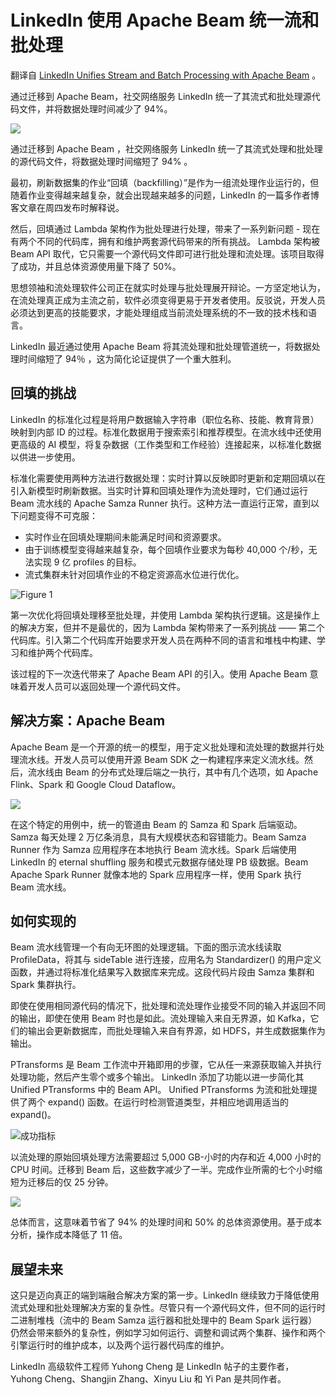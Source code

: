 # LinkedIn 使用 Apache Beam 统一流和批处理

翻译自 [LinkedIn Unifies Stream and Batch Processing with Apache Beam](https://thenewstack.io/linkedin-unifies-stream-and-batch-processing-with-apache-beam/) 。

通过迁移到 Apache Beam，社交网络服务 LinkedIn 统一了其流式和批处理源代码文件，并将数据处理时间减少了 94%。

![](https://cdn.thenewstack.io/media/2023/03/63ce913b-shutterstock_2038294955-1024x585.jpg)

通过迁移到 Apache Beam ，社交网络服务 LinkedIn 统一了其流式处理和批处理的源代码文件，将数据处理时间缩短了 94% 。

最初，刷新数据集的作业“回填（backfilling）”是作为一组流处理作业运行的，但随着作业变得越来越复杂，就会出现越来越多的问题，LinkedIn 的一篇多作者博客文章在周四发布时解释说。

然后，回填通过 Lambda 架构作为批处理进行处理，带来了一系列新问题 - 现在有两个不同的代码库，拥有和维护两套源代码带来的所有挑战。 Lambda 架构被 Beam API 取代，它只需要一个源代码文件即可进行批处理和流处理。该项目取得了成功，并且总体资源使用量下降了 50%。

思想领袖和流处理软件公司正在就实时处理与批处理展开辩论。一方坚定地认为，在流处理真正成为主流之前，软件必须变得更易于开发者使用。反驳说，开发人员必须达到更高的技能要求，才能处理组成当前流处理系统的不一致的技术栈和语言。

LinkedIn 最近通过使用 Apache Beam 将其流处理和批处理管道统一，将数据处理时间缩短了 94％ ，这为简化论证提供了一个重大胜利。

## 回填的挑战

LinkedIn 的标准化过程是将用户数据输入字符串（职位名称、技能、教育背景）映射到内部 ID 的过程。标准化数据用于搜索索引和推荐模型。在流水线中还使用更高级的 AI 模型，将复杂数据（工作类型和工作经验）连接起来，以标准化数据以供进一步使用。

标准化需要使用两种方法进行数据处理：实时计算以反映即时更新和定期回填以在引入新模型时刷新数据。当实时计算和回填处理作为流处理时，它们通过运行 Beam 流水线的 Apache Samza Runner 执行。这种方法一直运行正常，直到以下问题变得不可克服：


* 实时作业在回填处理期间未能满足时间和资源要求。
* 由于训练模型变得越来越复杂，每个回填作业要求为每秒 40,000 个/秒，无法实现 9 亿 profiles 的目标。
* 流式集群未针对回填作业的不稳定资源高水位进行优化。

![Figure 1](https://cdn.thenewstack.io/media/2023/03/a3442543-linkedin_original_streaming_architecture-300x270.jpg)

第一次优化将回填处理移至批处理，并使用 Lambda 架构执行逻辑。这是操作上的解决方案，但并不是最优的，因为 Lambda 架构带来了一系列挑战 —— 第二个代码库。引入第二个代码库开始要求开发人员在两种不同的语言和堆栈中构建、学习和维护两个代码库。

该过程的下一次迭代带来了 Apache Beam API 的引入。使用 Apache Beam 意味着开发人员可以返回处理一个源代码文件。

## 解决方案：Apache Beam

Apache Beam 是一个开源的统一的模型，用于定义批处理和流处理的数据并行处理流水线。开发人员可以使用开源 Beam SDK 之一构建程序来定义流水线。然后，流水线由 Beam 的分布式处理后端之一执行，其中有几个选项，如 Apache Flink、Spark 和 Google Cloud Dataflow。

![](https://cdn.thenewstack.io/media/2023/03/ab1e5b44-linkedin_beam_architecture.jpg)

在这个特定的用例中，统一的管道由 Beam 的 Samza 和 Spark 后端驱动。Samza 每天处理 2 万亿条消息，具有大规模状态和容错能力。Beam Samza Runner 作为 Samza 应用程序在本地执行 Beam 流水线。Spark 后端使用 LinkedIn 的 eternal shuffling 服务和模式元数据存储处理 PB 级数据。Beam Apache Spark Runner 就像本地的 Spark 应用程序一样，使用 Spark 执行 Beam 流水线。

## 如何实现的

Beam 流水线管理一个有向无环图的处理逻辑。下面的图示流水线读取 ProfileData，将其与 sideTable 进行连接，应用名为 Standardizer() 的用户定义函数，并通过将标准化结果写入数据库来完成。这段代码片段由 Samza 集群和 Spark 集群执行。

即使在使用相同源代码的情况下，批处理和流处理作业接受不同的输入并返回不同的输出，即使在使用 Beam 时也是如此。流处理输入来自无界源，如 Kafka，它们的输出会更新数据库，而批处理输入来自有界源，如 HDFS，并生成数据集作为输出。

PTransforms 是 Beam 工作流中开箱即用的步骤，它从任一来源获取输入并执行处理功能，然后产生零个或多个输出。 LinkedIn 添加了功能以进一步简化其 Unified PTransforms 中的 Beam API。 Unified PTransforms 为流和批处理提供了两个 expand() 函数。在运行时检测管道类型，并相应地调用适当的 expand()。

![成功指标](https://cdn.thenewstack.io/media/2023/03/295f1f62-linkedin_unified_ptransforms.jpg)

以流处理的原始回填处理方法需要超过 5,000 GB-小时的内存和近 4,000 小时的 CPU 时间。迁移到 Beam 后，这些数字减少了一半。完成作业所需的七个小时缩短为迁移后的仅 25 分钟。

![](https://cdn.thenewstack.io/media/2023/03/daeacc64-linkedin_success_metrics.jpg)

总体而言，这意味着节省了 94% 的处理时间和 50% 的总体资源使用。基于成本分析，操作成本降低了 11 倍。

## 展望未来

这只是迈向真正的端到端融合解决方案的第一步。LinkedIn 继续致力于降低使用流式处理和批处理解决方案的复杂性。尽管只有一个源代码文件，但不同的运行时二进制堆栈（流中的 Beam Samza 运行器和批处理中的 Beam Spark 运行器）仍然会带来额外的复杂性，例如学习如何运行、调整和调试两个集群、操作和两个引擎运行时的维护成本，以及两个运行器代码库的维护。

LinkedIn 高级软件工程师 Yuhong Cheng 是 LinkedIn 帖子的主要作者，Yuhong Cheng、Shangjin Zhang、Xinyu Liu 和 Yi Pan 是共同作者。

